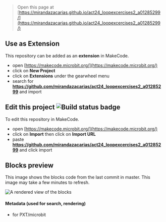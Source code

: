 
> Open this page at [https://mirandazacarias.github.io/act24_loopexcercises2_a01285299/](https://mirandazacarias.github.io/act24_loopexcercises2_a01285299/)

## Use as Extension

This repository can be added as an **extension** in MakeCode.

* open [https://makecode.microbit.org/](https://makecode.microbit.org/)
* click on **New Project**
* click on **Extensions** under the gearwheel menu
* search for **https://github.com/mirandazacarias/act24_loopexcercises2_a01285299** and import

## Edit this project ![Build status badge](https://github.com/mirandazacarias/act24_loopexcercises2_a01285299/workflows/MakeCode/badge.svg)

To edit this repository in MakeCode.

* open [https://makecode.microbit.org/](https://makecode.microbit.org/)
* click on **Import** then click on **Import URL**
* paste **https://github.com/mirandazacarias/act24_loopexcercises2_a01285299** and click import

## Blocks preview

This image shows the blocks code from the last commit in master.
This image may take a few minutes to refresh.

![A rendered view of the blocks](https://github.com/mirandazacarias/act24_loopexcercises2_a01285299/raw/master/.github/makecode/blocks.png)

#### Metadata (used for search, rendering)

* for PXT/microbit
<script src="https://makecode.com/gh-pages-embed.js"></script><script>makeCodeRender("{{ site.makecode.home_url }}", "{{ site.github.owner_name }}/{{ site.github.repository_name }}");</script>
